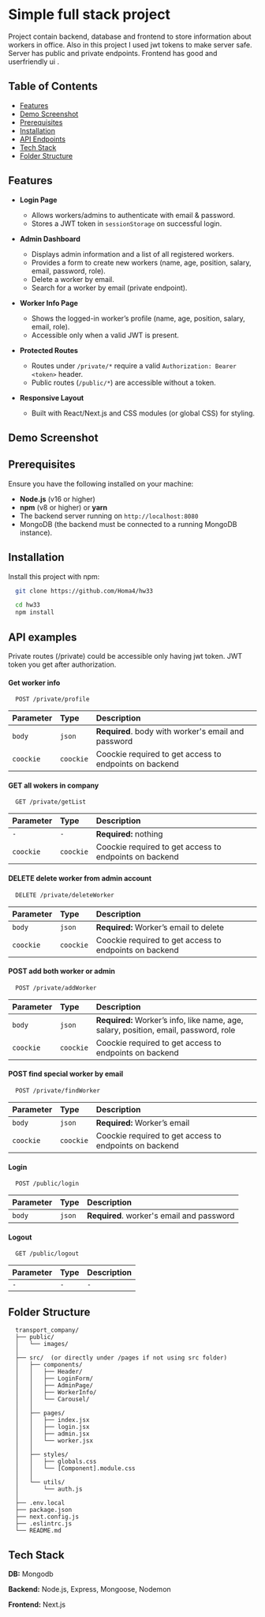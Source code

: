 # Simple full stack project

Project contain backend, database and frontend to store information about workers in office. Also in this project I used jwt tokens to make server safe. Server has public and private endpoints. Frontend has good and userfriendly ui .

## Table of Contents

- [Features](#features)
- [Demo Screenshot](#demo-screenshot)
- [Prerequisites](#prerequisites)
- [Installation](#installation)
- [API Endpoints](#api-endpoints)
- [Tech Stack](#tech-stack)
- [Folder Structure](#folder-structure)

## Features

- **Login Page**

  - Allows workers/admins to authenticate with email & password.
  - Stores a JWT token in `sessionStorage` on successful login.

- **Admin Dashboard**

  - Displays admin information and a list of all registered workers.
  - Provides a form to create new workers (name, age, position, salary, email, password, role).
  - Delete a worker by email.
  - Search for a worker by email (private endpoint).

- **Worker Info Page**

  - Shows the logged-in worker’s profile (name, age, position, salary, email, role).
  - Accessible only when a valid JWT is present.

- **Protected Routes**

  - Routes under `/private/*` require a valid `Authorization: Bearer <token>` header.
  - Public routes (`/public/*`) are accessible without a token.

- **Responsive Layout**
  - Built with React/Next.js and CSS modules (or global CSS) for styling.

## Demo Screenshot

## Prerequisites

Ensure you have the following installed on your machine:

- **Node.js** (v16 or higher)
- **npm** (v8 or higher) or **yarn**
- The backend server running on `http://localhost:8080`
- MongoDB (the backend must be connected to a running MongoDB instance).

## Installation

Install this project with npm:

```bash
  git clone https://github.com/Homa4/hw33
```

```bash
  cd hw33
  npm install
```

## API examples

Private routes (/private) could be accessible only having jwt token. JWT token you get after authorization.

#### Get worker info

```http
  POST /private/profile
```

| Parameter | Type      | Description                                            |
| :-------- | :-------- | :----------------------------------------------------- |
| `body`    | `json`    | **Required**. body with worker's email and password    |
| `coockie` | `coockie` | Coockie required to get access to endpoints on backend |

#### GET all wokers in company

```http
  GET /private/getList
```

| Parameter | Type      | Description                                            |
| :-------- | :-------- | :----------------------------------------------------- |
| `-`       | `-`       | **Required:** nothing                                  |
| `coockie` | `coockie` | Coockie required to get access to endpoints on backend |

#### DELETE delete worker from admin account

```http
  DELETE /private/deleteWorker
```

| Parameter | Type      | Description                                            |
| :-------- | :-------- | :----------------------------------------------------- |
| `body`    | `json`    | **Required:** Worker’s email to delete                 |
| `coockie` | `coockie` | Coockie required to get access to endpoints on backend |

#### POST add both worker or admin

```http
  POST /private/addWorker
```

| Parameter | Type      | Description                                                                          |
| :-------- | :-------- | :----------------------------------------------------------------------------------- |
| `body`    | `json`    | **Required:** Worker’s info, like name, age, salary, position, email, password, role |
| `coockie` | `coockie` | Coockie required to get access to endpoints on backend                               |

#### POST find special worker by email

```http
  POST /private/findWorker
```

| Parameter | Type      | Description                                            |
| :-------- | :-------- | :----------------------------------------------------- |
| `body`    | `json`    | **Required:** Worker’s email                           |
| `coockie` | `coockie` | Coockie required to get access to endpoints on backend |

#### Login

```http
  POST /public/login
```

| Parameter | Type   | Description                               |
| :-------- | :----- | :---------------------------------------- |
| `body`    | `json` | **Required**. worker's email and password |

#### Logout

```http
  GET /public/logout
```

| Parameter | Type | Description |
| :-------- | :--- | :---------- |
| `-`       | `-`  | `-`         |

## Folder Structure

```text
  transport_company/
  ├── public/
  │   └── images/
  │
  ├── src/  (or directly under /pages if not using src folder)
  │   ├── components/
  │   │   ├── Header/
  │   │   ├── LoginForm/
  │   │   ├── AdminPage/
  │   │   ├── WorkerInfo/
  │   │   └── Carousel/
  │   │
  │   ├── pages/
  │   │   ├── index.jsx
  │   │   ├── login.jsx
  │   │   ├── admin.jsx
  │   │   └── worker.jsx
  │   │
  │   ├── styles/
  │   │   ├── globals.css
  │   │   └── [Component].module.css
  │   │
  │   └── utils/
  │       └── auth.js
  │
  ├── .env.local
  ├── package.json
  ├── next.config.js
  ├── .eslintrc.js
  └── README.md
```

## Tech Stack

**DB:** Mongodb

**Backend:** Node.js, Express, Mongoose, Nodemon

**Frontend:** Next.js
